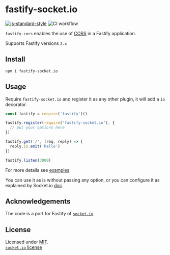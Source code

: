 # fastify-socket.io

[![js-standard-style](https://img.shields.io/badge/code%20style-standard-brightgreen.svg?style=flat)](http://standardjs.com/)  ![CI workflow](https://github.com/alemagio/fastify-socket.io/workflows/CI%20workflow/badge.svg)

`fastify-cors` enables the use of [CORS](https://en.wikipedia.org/wiki/Cross-origin_resource_sharing) in a Fastify application.

Supports Fastify versions `3.x`

## Install
```
npm i fastify-socket.io
```

## Usage
Require `fastify-socket.io` and register it as any other plugin, it will add a `io` decorator.
```js
const fastify = require('fastify')()

fastify.register(require('fastify-socket.io'), {
  // put your options here
})

fastify.get('/', (req, reply) => {
  reply.io.emit('hello')
})

fastify.listen(3000)
```
For more details see [examples](https://github.com/alemagio/fastify-socket.io/tree/master/examples)

You can use it as is without passing any option, or you can configure it as explained by Socket.io [doc](https://socket.io/docs/server-api/).

## Acknowledgements

The code is a port for Fastify of [`socket.io`](https://github.com/socketio/socket.io).

## License

Licensed under [MIT](./LICENSE).<br/>
[`socket.io` license](https://github.com/socketio/socket.io/blob/master/LICENSE)
